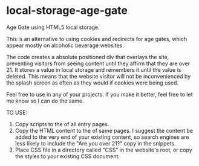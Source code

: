 local-storage-age-gate
======================

Age Gate using HTML5 local storage.

This is an alternative to using cookies and redirects for age gates, which appear mostly on alcoholic beverage websites.

The code creates a absolute positioned div that overlays the site, preventing visitors from seeing content until they affirm that they are over 21. It stores a value in local storage and remembers it until the value is deleted. This means that the website visitor will not be inconvenienced by the splash screen as often as they would if cookies were being used.

Feel free to use in any of your projects. If you make it better, feel free to let me know so I can do the same. 


TO USE:
1) Copy scripts to the <head> of all entry pages.
2) Copy the HTML content to the <body> of same pages. I suggest the content be added to the very end of your existing content, so search engines are less likely to include the "Are you over 21?" copy in the snippets.
3) Place CSS file in a directory called "CSS" in the website's root, or copy the styles to your existing CSS document.

